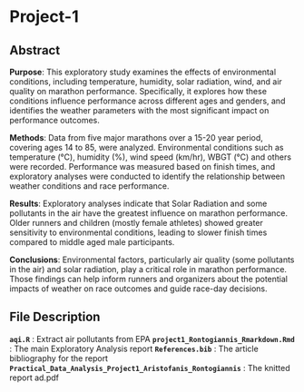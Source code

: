 # Project-1

## Abstract

**Purpose**: This exploratory study examines the effects of environmental conditions, including temperature, humidity, solar radiation, wind, and air quality on marathon performance. Specifically, it explores how these conditions influence performance across different ages and genders, and identifies the weather parameters with the most significant impact on performance outcomes.

**Methods**: Data from five major marathons over a 15-20 year period, covering ages 14 to 85, were analyzed. Environmental conditions such as temperature (°C), humidity (%), wind speed (km/hr), WBGT (°C) and others were recorded. Performance was measured based on finish times, and exploratory analyses were conducted to identify the relationship between weather conditions and race performance.

**Results**: Exploratory analyses indicate that Solar Radiation and some pollutants in the air have the greatest influence on marathon performance. Older runners and children (mostly female athletes) showed greater sensitivity to environmental conditions, leading to slower finish times compared to middle aged male participants.

**Conclusions**: Environmental factors, particularly air quality (some pollutants in the air) and solar radiation, play a critical role in marathon performance. Those findings can help inform runners and organizers about the potential impacts of weather on race outcomes and guide race-day decisions.

## File Description

**`aqi.R`** : Extract air pollutants from EPA
**`project1_Rontogiannis_Rmarkdown.Rmd`** : The main Exploratory Analysis report
**`References.bib`** : The article bibliography for the report
**`Practical_Data_Analysis_Project1_Aristofanis_Rontogiannis`** : The knitted report ad.pdf
